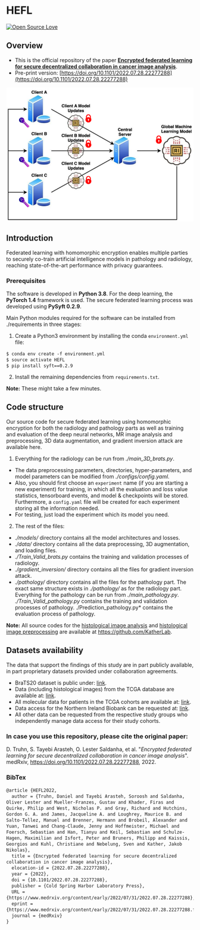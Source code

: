 # HEFL


[![Open Source Love](https://badges.frapsoft.com/os/v2/open-source.svg?v=103)](https://github.com/ellerbrock/open-source-badges/)

Overview
------

* This is the official repository of the paper [**Encrypted federated learning for secure decentralized collaboration in cancer image analysis**](https://www.medrxiv.org/content/10.1101/2022.07.28.22277288v1).
* Pre-print version: [https://doi.org/10.1101/2022.07.28.22277288](https://doi.org/10.1101/2022.07.28.22277288)


![](./gittt.png)


Introduction
------
Federated learning with homomorphic encryption enables multiple parties to securely co-train artificial intelligence models in pathology and radiology, reaching state-of-the-art performance with privacy guarantees.


### Prerequisites

The software is developed in **Python 3.8**. For the deep learning, the **PyTorch 1.4** framework is used. The secure federated learning process was developed using **PySyft 0.2.9**.



Main Python modules required for the software can be installed from ./requirements in three stages:

1. Create a Python3 environment by installing the conda `environment.yml` file:

```
$ conda env create -f environment.yml
$ source activate HEFL
$ pip install syft==0.2.9
```


2. Install the remaining dependencies from `requirements.txt`.


**Note:** These might take a few minutes.


Code structure
---

Our source code for secure federated learning using homomorphic encryption for both the radiology and pathology parts as well as training and evaluation of the deep neural networks, MR image analysis and preprocessing, 3D data augmentation, and gradient inversion attack are available here.

1. Everything for the radiology can be run from *./main_3D_brats.py*. 
* The data preprocessing parameters, directories, hyper-parameters, and model parameters can be modified from *./configs/config.yaml*.
* Also, you should first choose an `experiment` name (if you are starting a new experiment) for training, in which all the evaluation and loss value statistics, tensorboard events, and model & checkpoints will be stored. Furthermore, a `config.yaml` file will be created for each experiment storing all the information needed.
* For testing, just load the experiment which its model you need.

2. The rest of the files:
* *./models/* directory contains all the model architectures and losses.
* *./data/* directory contains all the data preprocessing, 3D augmentation, and loading files.
* *./Train_Valid_brats.py* contains the training and validation processes of radiology.
* *./gradient_inversion/* directory contains all the files for gradient inversion attack.
* *./pathology/* directory contains all the files for the pathology part. The exact same structure exists in *./pathology/* as for the radiology part. Everything for the pathology can be run from *./main_pathology.py*. *./Train_Valid_pathology.py* contains the training and validation processes of pathology. ./Prediction_pathology.py* contains the evaluation process of pathology.

**Note:** All source codes for the [histological image analysis](https://github.com/KatherLab/HIA) and [histological image preprocessing](https://github.com/KatherLab/HIA) are available at https://github.com/KatherLab.

Datasets availability
---
The data that support the findings of this study are in part publicly available, in part proprietary datasets provided under collaboration agreements. 
* BraTS20 dataset is public under: [link](https://www.med.upenn.edu/cbica/brats2020/data.html).
* Data (including histological images) from the TCGA database are available at: [link](https://portal.gdc.cancer.gov/). 
* All molecular data for patients in the TCGA cohorts are available at: [link](https://cbioportal.org). 
* Data access for the Northern Ireland Biobank can be requested at: [link](http://www.nibiobank.org/for-researchers). 
* All other data can be requested from the respective study groups who independently manage data access for their study cohorts.

### In case you use this repository, please cite the original paper:

D. Truhn, S. Tayebi Arasteh, O. Lester Saldanha, et al. "*Encrypted federated learning for secure decentralized collaboration in cancer image analysis*". medRxiv, https://doi.org/10.1101/2022.07.28.22277288, 2022.

### BibTex

    @article {HEFL2022,
      author = {Truhn, Daniel and Tayebi Arasteh, Soroosh and Saldanha, Oliver Lester and Mueller-Franzes, Gustav and Khader, Firas and Quirke, Philip and West, Nicholas P. and Gray, Richard and Hutchins, Gordon G. A. and James, Jacqueline A. and Loughrey, Maurice B. and Salto-Tellez, Manuel and Brenner, Hermann and Brobeil, Alexander and Yuan, Tanwei and Chang-Claude, Jenny and Hoffmeister, Michael and Foersch, Sebastian and Han, Tianyu and Keil, Sebastian and Schulze-Hagen, Maximilian and Isfort, Peter and Bruners, Philipp and Kaissis, Georgios and Kuhl, Christiane and Nebelung, Sven and Kather, Jakob Nikolas},
      title = {Encrypted federated learning for secure decentralized collaboration in cancer image analysis},
      elocation-id = {2022.07.28.22277288},
      year = {2022},
      doi = {10.1101/2022.07.28.22277288},
      publisher = {Cold Spring Harbor Laboratory Press},
      URL = {https://www.medrxiv.org/content/early/2022/07/31/2022.07.28.22277288},
      eprint = {https://www.medrxiv.org/content/early/2022/07/31/2022.07.28.22277288.full.pdf},
      journal = {medRxiv}
    }
